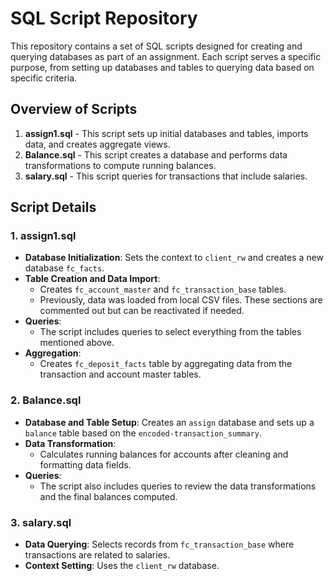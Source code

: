 # SQL Script Repository

This repository contains a set of SQL scripts designed for creating and querying databases as part of an assignment. Each script serves a specific purpose, from setting up databases and tables to querying data based on specific criteria.

## Overview of Scripts

1. **assign1.sql** - This script sets up initial databases and tables, imports data, and creates aggregate views.
2. **Balance.sql** - This script creates a database and performs data transformations to compute running balances.
3. **salary.sql** - This script queries for transactions that include salaries.

## Script Details

### 1. assign1.sql

- **Database Initialization**: Sets the context to `client_rw` and creates a new database `fc_facts`.
- **Table Creation and Data Import**:
  - Creates `fc_account_master` and `fc_transaction_base` tables.
  - Previously, data was loaded from local CSV files. These sections are commented out but can be reactivated if needed.
- **Queries**:
  - The script includes queries to select everything from the tables mentioned above.
- **Aggregation**:
  - Creates `fc_deposit_facts` table by aggregating data from the transaction and account master tables.


### 2. Balance.sql

- **Database and Table Setup**: Creates an `assign` database and sets up a `balance` table based on the `encoded-transaction_summary`.
- **Data Transformation**:
  - Calculates running balances for accounts after cleaning and formatting data fields.
- **Queries**:
  - The script also includes queries to review the data transformations and the final balances computed.

### 3. salary.sql

- **Data Querying**: Selects records from `fc_transaction_base` where transactions are related to salaries.
- **Context Setting**: Uses the `client_rw` database.

